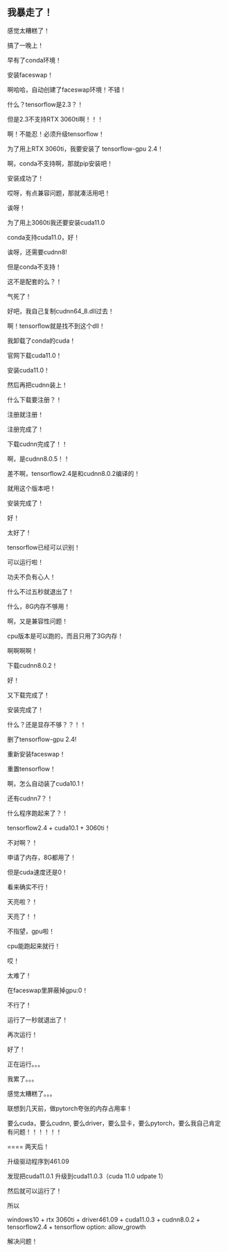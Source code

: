 ## 我暴走了！

感觉太糟糕了！

搞了一晚上！

早有了conda环境！

安装faceswap！

啊哈哈，自动创建了faceswap环境！不错！

什么？tensorflow是2.3？！

但是2.3不支持RTX 3060ti啊！！！

啊！不能忍！必须升级tensorflow！

为了用上RTX 3060ti，我要安装了 tensorflow-gpu 2.4！

啊，conda不支持啊，那就pip安装吧！

安装成功了！

哎呀，有点兼容问题，那就凑活用吧！

诶呀！

为了用上3060ti我还要安装cuda11.0

conda支持cuda11.0，好！

诶呀，还需要cudnn8!

但是conda不支持！

这不是配套的么？！

气死了！

好吧，我自己复制cudnn64_8.dll过去！

啊！tensorflow就是找不到这个dll！

我卸载了conda的cuda！

官网下载cuda11.0！

安装cuda11.0！

然后再把cudnn装上！

什么下载要注册？！

注册就注册！

注册完成了！

下载cudnn完成了！！

啊，是cudnn8.0.5！！

差不啊，tensorflow2.4是和cudnn8.0.2编译的！

就用这个版本吧！

安装完成了！

好！

太好了！

tensorflow已经可以识别！

可以运行啦！

功夫不负有心人！

什么不过五秒就退出了！

什么，8G内存不够用！

啊，又是兼容性问题！

cpu版本是可以跑的，而且只用了3G内存！

啊啊啊啊！

下载cudnn8.0.2！

好！

又下载完成了！

安装完成了！

什么？还是显存不够？？！！

删了tensorflow-gpu 2.4!

重新安装faceswap！

重置tensorflow！

啊，怎么自动装了cuda10.1！

还有cudnn7？！

什么程序跑起来了？！

tensorflow2.4 + cuda10.1 + 3060ti！

不对啊？！

申请了内存，8G都用了！

但是cuda速度还是0！

看来确实不行！



天亮啦？！

天亮了！！

不指望，gpu啦！

cpu能跑起来就行！

哎！

太难了！

在faceswap里屏蔽掉gpu:0！

不行了！

运行了一秒就退出了！

再次运行！

好了！

正在运行。。。

我累了。。。

感觉太糟糕了。。。


联想到几天前，做pytorch夸张的内存占用率！

要么cuda，要么cudnn, 要么driver，要么显卡，要么pytorch，要么我自己肯定有问题！！！！！！



====
两天后！

升级驱动程序到461.09

发现把cuda11.0.1 升级到cuda11.0.3（cuda 11.0 udpate 1）

然后就可以运行了！

所以

windows10 + rtx 3060ti + driver461.09 + cuda11.0.3 + cudnn8.0.2 + tensorflow2.4 + tensorflow option: allow_growth

解决问题！



